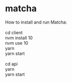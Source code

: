 # matcha

How to install and run Matcha:\
\
cd client\
nvm install 10\
nvm use 10\
yarn\
yarn start\
\
cd api\
yarn\
yarn start

